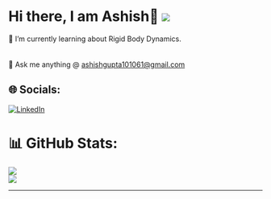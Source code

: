 # Hi there, I am Ashish💫   [![](https://visitcount.itsvg.in/api?id=Ashish-003&icon=0&color=0)](https://visitcount.itsvg.in)

🌱 I’m currently learning about Rigid Body Dynamics.<br><br><br>💬 Ask me anything @ ashishgupta101061@gmail.com


## 🌐 Socials:
[![LinkedIn](https://img.shields.io/badge/LinkedIn-%230077B5.svg?logo=linkedin&logoColor=white)](https://linkedin.com/in/https://www.linkedin.com/in/ashish-gupta-ag101061a) 


# 📊 GitHub Stats:
![](https://github-readme-streak-stats.herokuapp.com/?user=Ashish-003&theme=dark&hide_border=true)<br/>
![](https://github-readme-stats.vercel.app/api/top-langs/?username=Ashish-003&theme=dark&hide_border=true&include_all_commits=true&count_private=true&layout=compact)



---
